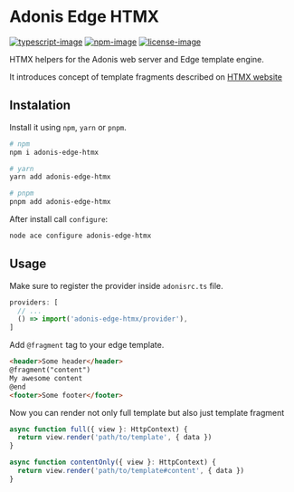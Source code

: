# Adonis Edge HTMX

[![typescript-image]][typescript-url] [![npm-image]][npm-url] [![license-image]][license-url]

HTMX helpers for the Adonis web server and Edge template engine.

It introduces concept of template fragments described on [HTMX website](https://htmx.org/essays/template-fragments/)


## Instalation
Install it using `npm`, `yarn` or `pnpm`.

```bash
# npm
npm i adonis-edge-htmx

# yarn
yarn add adonis-edge-htmx

# pnpm
pnpm add adonis-edge-htmx
```

After install call `configure`:

```bash
node ace configure adonis-edge-htmx
```

## Usage
Make sure to register the provider inside `adonisrc.ts` file.

```ts
providers: [
  // ...
  () => import('adonis-edge-htmx/provider'),
]
```

Add `@fragment` tag to your edge template.
```html
<header>Some header</header>
@fragment("content")
My awesome content
@end
<footer>Some footer</footer>
```

Now you can render not only full template but also just template fragment

```ts
async function full({ view }: HttpContext) {
  return view.render('path/to/template', { data })
}

async function contentOnly({ view }: HttpContext) {
  return view.render('path/to/template#content', { data })
}
```

[typescript-image]: https://img.shields.io/badge/Typescript-294E80.svg?style=for-the-badge&logo=typescript
[typescript-url]: "typescript"

[license-image]: https://img.shields.io/npm/l/adonis-edge-htmx?color=blueviolet&style=for-the-badge
[license-url]: LICENSE.md 'license'

[npm-image]: https://img.shields.io/npm/v/adonis-edge-htmx.svg?style=for-the-badge&logo=npm
[npm-url]: https://npmjs.org/package/adonis-edge-htmx 'npm'
